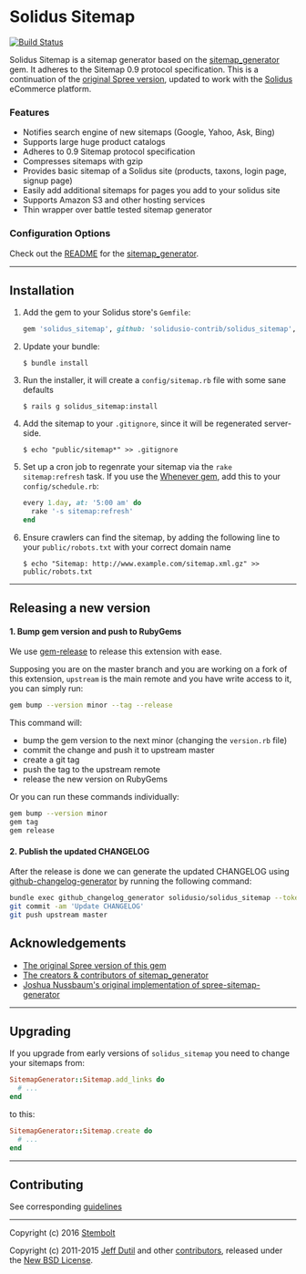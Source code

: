 # Solidus Sitemap

[![Build Status](https://circleci.com/gh/solidusio-contrib/solidus_sitemap.svg?style=svg)](https://circleci.com/gh/solidusio-contrib/solidus_sitemap)

Solidus Sitemap is a sitemap generator based on the [sitemap_generator][1] gem.
It adheres to the Sitemap 0.9 protocol specification. This is a continuation of
the [original Spree version](https://github.com/spree-contrib/spree_sitemap),
updated to work with the [Solidus](https://solidus.io) eCommerce platform.

### Features

- Notifies search engine of new sitemaps (Google, Yahoo, Ask, Bing)
- Supports large huge product catalogs
- Adheres to 0.9 Sitemap protocol specification
- Compresses sitemaps with gzip
- Provides basic sitemap of a Solidus site (products, taxons, login page, signup page)
- Easily add additional sitemaps for pages you add to your solidus site
- Supports Amazon S3 and other hosting services
- Thin wrapper over battle tested sitemap generator

### Configuration Options

Check out the [README][1] for the [sitemap_generator][1].

---

## Installation

1. Add the gem to your Solidus store's `Gemfile`:
   ```ruby
   gem 'solidus_sitemap', github: 'solidusio-contrib/solidus_sitemap', branch: 'master'
   ```

2. Update your bundle:

   ```
   $ bundle install
   ```

3. Run the installer, it will create a `config/sitemap.rb` file with some sane
   defaults

   ```
   $ rails g solidus_sitemap:install
   ```

4. Add the sitemap to your `.gitignore`, since it will be regenerated
   server-side.

   ```
   $ echo "public/sitemap*" >> .gitignore
   ```

5. Set up a cron job to regenrate your sitemap via the `rake sitemap:refresh`
   task. If you use the [Whenever gem](https://github.com/javan/whenever), add
   this to your `config/schedule.rb`:

   ```ruby
   every 1.day, at: '5:00 am' do
     rake '-s sitemap:refresh'
   end
   ```

6. Ensure crawlers can find the sitemap, by adding the following line to your
   `public/robots.txt` with your correct domain name

   ```
   $ echo "Sitemap: http://www.example.com/sitemap.xml.gz" >> public/robots.txt
   ```

---

## Releasing a new version

#### 1. Bump gem version and push to RubyGems

We use [gem-release](https://github.com/svenfuchs/gem-release) to release this
extension with ease.

Supposing you are on the master branch and you are working on a fork of this
extension, `upstream` is the main remote and you have write access to it, you
can simply run:

```bash
gem bump --version minor --tag --release
```

This command will:

- bump the gem version to the next minor (changing the `version.rb` file)
- commit the change and push it to upstream master
- create a git tag
- push the tag to the upstream remote
- release the new version on RubyGems

Or you can run these commands individually:

```bash
gem bump --version minor
gem tag
gem release
```

#### 2. Publish the updated CHANGELOG

After the release is done we can generate the updated CHANGELOG
using
[github-changelog-generator](https://github.com/github-changelog-generator/github-changelog-generator)
by running the following command:


```bash
bundle exec github_changelog_generator solidusio/solidus_sitemap --token YOUR_GITHUB_TOKEN
git commit -am 'Update CHANGELOG'
git push upstream master
```

## Acknowledgements

- [The original Spree version of this gem](https://github.com/spree-contrib/spree_sitemap)
- [The creators & contributors of sitemap_generator](http://github.com/kjvarga/sitemap_generator/contributors)
- [Joshua Nussbaum's original implementation of spree-sitemap-generator](https://github.com/joshnuss/spree-sitemap-generator)

---

## Upgrading

If you upgrade from early versions of `solidus_sitemap` you need to change your sitemaps from:
```ruby
SitemapGenerator::Sitemap.add_links do
  # ...
end
```

to this:
```ruby
SitemapGenerator::Sitemap.create do
  # ...
end
```

---

## Contributing

See corresponding [guidelines][2]

---

Copyright (c) 2016 [Stembolt](https://stembolt.com/)

Copyright (c) 2011-2015 [Jeff Dutil][5] and other [contributors][6], released under the [New BSD License][4].

[1]: http://github.com/kjvarga/sitemap_generator
[2]: https://github.com/spree-contrib/spree_i18n/blob/master/CONTRIBUTING.md
[4]: https://github.com/spree-contrib/spree_sitemap/blob/master/LICENSE.md
[5]: https://github.com/jdutil
[6]: https://github.com/solidusio-contrib/solidus_sitemap/graphs/contributors

